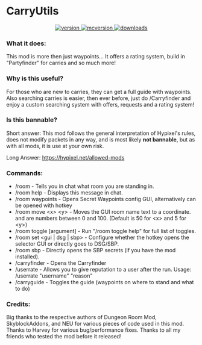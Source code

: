 # CarryUtils

<p align="center">
  <a href="https://github.com/GigaAlex9/CarryUtils/releases/latest" target="_blank">
    <img alt="version" src="https://img.shields.io/github/v/release/Quantizr/DungeonRoomsMod?color=%239f00ff&style=for-the-badge" />
  </a>
  <a href="https://files.minecraftforge.net/net/minecraftforge/forge/index_1.8.9.html" target="_blank">
    <img alt="mcversion" src="https://img.shields.io/badge/MC%20Version-1.8.9-blue?color=%239f00ff&style=for-the-badge" />
  </a>
  <a href="https://github.com/GigaAlex9/CarryUtils/releases/latest" target="_blank">
    <img alt="downloads" src="https://img.shields.io/github/downloads/Quantizr/DungeonRoomsMod/total?color=%239f00ff&style=for-the-badge" />
  </a>
</p>

### What it does:

This mod is more then just waypoints...
It offers a rating system, build in "Partyfinder" for carries and so much more!

### Why is this useful?
For those who are new to carries, they can get a full guide with waypoints.
Also searching carries is easier, then ever before, just do /Carryfinder and enjoy a custom searching system with offers, requests and a rating system!

### Is this bannable?
Short answer: This mod follows the general interpretation of Hypixel's rules, does not modify packets in any way, and is most likely **not bannable**, but as with all mods, it is use at your own risk.

Long Answer: https://hypixel.net/allowed-mods

### Commands:
 - /room - Tells you in chat what room you are standing in.
 - /room help - Displays this message in chat.
 - /room waypoints - Opens Secret Waypoints config GUI, alternatively can be opened with hotkey
 - /room move \<x\> \<y\> - Moves the GUI room name text to a coordinate. <x> and <y> are numbers between 0 and 100. (Default is 50 for \<x\> and 5 for \<y\>)
 - /room toggle \[argument\] - Run "/room toggle help" for full list of toggles.
 - /room set \<gui | dsg | sbp\> - Configure whether the hotkey opens the selector GUI or directly goes to DSG/SBP.
 - /room sbp - Directly opens the SBP secrets (if you have the mod installed).
 - /carryfinder - Opens the Carryfinder
 - /userrate - Allows you to give reputation to a user after the run. Usage: /userrate "username" "reason"
 - /carryguide - Toggles the guide (waypoints on where to stand and what to do)
 
 ### Credits:
Big thanks to the respective authors of Dungeon Room Mod, SkyblockAddons, and NEU for various pieces of code used in this mod.
Thanks to Harvey for various bug/performance fixes.
Thanks to all my friends who tested the mod before it released!